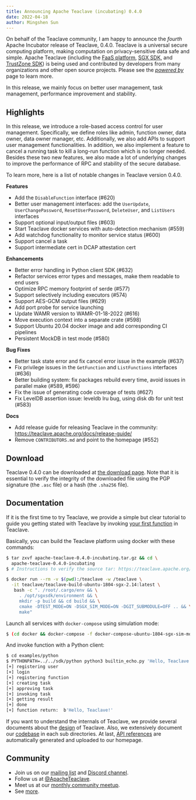 ```yaml
---
title: Announcing Apache Teaclave (incubating) 0.4.0
date: 2022-04-18
author: Mingshen Sun
---
```


On behalf of the Teaclave community, I am happy to announce the *fourth* Apache
Incubator release of Teaclave, 0.4.0. Teaclave is a universal secure computing
platform, making computation on privacy-sensitive data safe and simple.
Apache Teaclave (including the
[FaaS platform](https://github.com/apache/incubator-teaclave),
[SGX SDK](https://github.com/apache/incubator-teaclave-sgx-sdk),
and [TrustZone SDK](https://github.com/apache/incubator-teaclave-trustzone-sdk)) is
being used and contributed by developers from many organizations and
other open source projects. Please see the [*powered by*](/powered-by) page to learn more.

In this release, we mainly focus on better user management, task management,
performance improvement and stability.

## Highlights

In this release, we introduce a role-based access control for user management.
Specifically, we define roles like admin, function owner, data owner, data owner
manager, etc. Additionally, we also add APIs to support user management
functionalities. In addition, we also implement a feature to cancel a running
task to kill a long-run function which is no longer needed. Besides these two
new features, we also made a lot of underlying changes to improve the
performance of RPC and stability of the secure database.

To learn more, here is a list of notable changes in Teaclave version 0.4.0.

**Features**

- Add the `DisableFunction` interface (#620)
- Better user management interfaces: add the `UserUpdate`, `UserChangePassword`, `ResetUserPassword`, `DeleteUser`, and `ListUsers` interfaces
- Support optional input/output files (#603)
- Start Teaclave docker services with auto-detection mechanism (#559)
- Add watchdog functionality to monitor service status (#600)
- Support cancel a task
- Support intermediate cert in DCAP attestation cert

**Enhancements**

- Better error handling in Python client SDK (#632)
- Refactor services error types and messages, make them readable to end users
- Optimize RPC memory footprint of serde (#577)
- Support selectively including executors (#574)
- Support AES-GCM output files (#629)
- Add port probe for service launching
- Update WAMR version to WAMR-01-18-2022 (#616)
- Move execution context into a separate crate (#598)
- Support Ubuntu 20.04 docker image and add corresponding CI pipelines
- Persistent MockDB in test mode (#580)

**Bug Fixes**

- Better task state error and fix cancel error issue in the example (#637)
- Fix privilege issues in the `GetFunction` and `ListFunctions` interfaces (#636)
- Better building system: fix packages rebuild every time, avoid issues in parallel make (#589, #596)
- Fix the issue of generating code coverage of tests (#627)
- Fix LevelDB assertion issue: leveldb lru bug, using disk db for unit test (#583)

**Docs**

- Add release guide for releasing Teaclave in the community: <https://teaclave.apache.org/docs/release-guide/>
- Remove `CONTRIBUTORS.md` and point to the homepage (#552)

## Download

Teaclave 0.4.0 can be downloaded at [the download page](/download/). Note that 
it is essential to verify the integrity of the downloaded file using the
PGP signature (the `.asc` file) or a hash (the `.sha256` file).

## Documentation

If it is the first time to try Teaclave, we provide a simple but clear tutorial
to guide you getting stated with Teaclave by invoking
[your first function](/docs/my-first-function/) in Teaclave.

Basically, you can build the Teaclave platform using docker with these commands:

```sh
$ tar zxvf apache-teaclave-0.4.0-incubating.tar.gz && cd \
  apache-teaclave-0.4.0-incubating
$ # Instructions to verify the source tar: https://teaclave.apache.org/download/#verify-the-integrity-of-the-files

$ docker run --rm -v $(pwd):/teaclave -w /teaclave \
  -it teaclave/teaclave-build-ubuntu-1804-sgx-2.14:latest \
   bash -c ". /root/.cargo/env && \
     . /opt/sgxsdk/environment && \
     mkdir -p build && cd build && \
     cmake -DTEST_MODE=ON -DSGX_SIM_MODE=ON -DGIT_SUBMODULE=OFF .. && \
     make"
```

Launch all services with `docker-compose` using simulation mode:

```sh
$ (cd docker && docker-compose -f docker-compose-ubuntu-1804-sgx-sim-mode.yml up --build)
```

And invoke function with a Python client:

```sh
$ cd examples/python
$ PYTHONPATH=../../sdk/python python3 builtin_echo.py 'Hello, Teaclave!'
[+] registering user
[+] login
[+] registering function
[+] creating task
[+] approving task
[+] invoking task
[+] getting result
[+] done
[+] function return:  b'Hello, Teaclave!'
```

If you want to understand the internals of Teaclave, we provide several
documents about the [design](/docs/#design) of Teaclave. Also, we extensively
document our [codebase](/docs/#codebase) in each sub directories. At last, [API references](/docs/#api-references)
are automatically generated and uploaded to our homepage.

## Community

- Join us on our [mailing list](https://lists.apache.org/list.html?dev@teaclave.apache.org) and [Discord channel](https://discord.gg/ynECXsxm5P).
- Follow us at [@ApacheTeaclave](https://twitter.com/ApacheTeaclave).
- Meet us at our [monthly community meetup](https://teaclave.apache.org/community/#calendar).
- See [more](https://teaclave.apache.org/community/).
